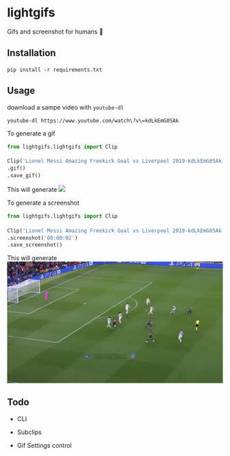 
# lightgifs

Gifs and screenshot for humans :movie_camera:


## Installation

```shell
pip install -r requirements.txt
```

## Usage

download a sampe video with `youtube-dl`

```
youtube-dl https://www.youtube.com/watch\?v\=kdLkEmG05Ak
```

To generate a gif
```python
from lightgifs.lightgifs import Clip

Clip('Lionel Messi Amazing Freekick Goal vs Liverpool 2019-kdLkEmG05Ak.mkv')
.gif()
.save_gif()
```

This will generate
![](./generated_video.gif)


To generate a screenshot
```python
from lightgifs.lightgifs import Clip

Clip('Lionel Messi Amazing Freekick Goal vs Liverpool 2019-kdLkEmG05Ak.mkv')
.screenshot('00:00:02')
.save_screenshot()
```

This will generate
![](./generated_img.jpg)




## Todo

- CLI

- Subclips

- Gif Settings control

